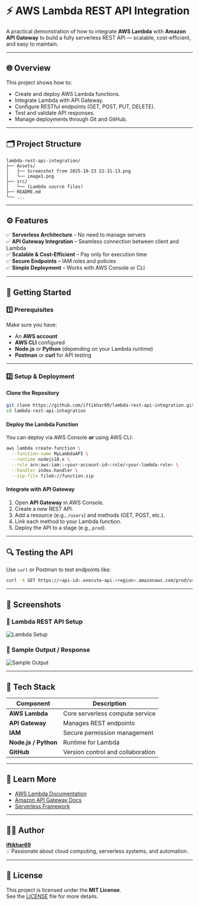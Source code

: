 # ⚡ AWS Lambda REST API Integration

A practical demonstration of how to integrate **AWS Lambda** with **Amazon API Gateway** to build a fully serverless REST API — scalable, cost-efficient, and easy to maintain.

---

## 🌐 Overview

This project shows how to:
- Create and deploy AWS Lambda functions.
- Integrate Lambda with API Gateway.
- Configure RESTful endpoints (GET, POST, PUT, DELETE).
- Test and validate API responses.
- Manage deployments through Git and GitHub.

---

## 🗂️ Project Structure

```
lambda-rest-api-integration/
├── Assets/
│   ├── Screenshot from 2025-10-23 22-31-13.png
│   └── image1.png
├── src/
│   └── (Lambda source files)
├── README.md
└── ...
```

---

## ⚙️ Features

✅ **Serverless Architecture** – No need to manage servers  
✅ **API Gateway Integration** – Seamless connection between client and Lambda  
✅ **Scalable & Cost-Efficient** – Pay only for execution time  
✅ **Secure Endpoints** – IAM roles and policies  
✅ **Simple Deployment** – Works with AWS Console or CLI  

---

## 🚀 Getting Started

### 1️⃣ Prerequisites
Make sure you have:
- An **AWS account**
- **AWS CLI** configured  
- **Node.js** or **Python** (depending on your Lambda runtime)
- **Postman** or **curl** for API testing

---

### 2️⃣ Setup & Deployment

#### Clone the Repository
```bash
git clone https://github.com/iftikhar69/lambda-rest-api-integration.git
cd lambda-rest-api-integration
```

#### Deploy the Lambda Function
You can deploy via AWS Console **or** using AWS CLI:

```bash
aws lambda create-function \
  --function-name MyLambdaAPI \
  --runtime nodejs18.x \
  --role arn:aws:iam::<your-account-id>:role/<your-lambda-role> \
  --handler index.handler \
  --zip-file fileb://function.zip
```

#### Integrate with API Gateway
1. Open **API Gateway** in AWS Console.  
2. Create a new REST API.  
3. Add a resource (e.g., `/users`) and methods (GET, POST, etc.).  
4. Link each method to your Lambda function.  
5. Deploy the API to a stage (e.g., `prod`).  

---

## 🔍 Testing the API

Use `curl` or Postman to test endpoints like:

```bash
curl -X GET https://<api-id>.execute-api.<region>.amazonaws.com/prod/users
```

---

## 📸 Screenshots

### 🔹 Lambda REST API Setup
![Lambda Setup](https://github.com/iftikhar69/lambda-rest-api-integration/blob/main/Assets/Screenshot%20from%202025-10-23%2022-31-13.png?raw=true)

### 🔹 Sample Output / Response
![Sample Output](https://github.com/iftikhar69/lambda-rest-api-integration/blob/main/Assets/image1.png?raw=true)

---

## 🧩 Tech Stack

| Component | Description |
|------------|-------------|
| **AWS Lambda** | Core serverless compute service |
| **API Gateway** | Manages REST endpoints |
| **IAM** | Secure permission management |
| **Node.js / Python** | Runtime for Lambda |
| **GitHub** | Version control and collaboration |

---

## 🧠 Learn More

- [AWS Lambda Documentation](https://docs.aws.amazon.com/lambda/latest/dg/welcome.html)
- [Amazon API Gateway Docs](https://docs.aws.amazon.com/apigateway/latest/developerguide/welcome.html)
- [Serverless Framework](https://www.serverless.com/framework/docs/)

---

## 👨‍💻 Author

**[iftikhar69](https://github.com/iftikhar69)**  
💡 Passionate about cloud computing, serverless systems, and automation.

---

## 🪪 License

This project is licensed under the **MIT License**.  
See the [LICENSE](LICENSE) file for more details.
